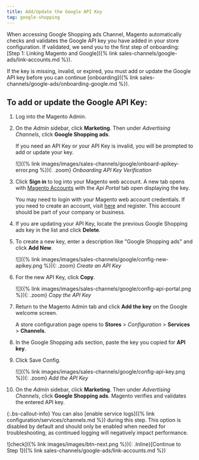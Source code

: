 ```yaml
---
title: Add/Update the Google API Key
tag: google-shopping
---
```



When accessing Google Shopping ads Channel, Magento automatically checks and validates the Google API key you have added in your store configuration. If validated, we send you to the first step of onboarding: [Step 1: Linking Magento and Google]({% link sales-channels/google-ads/link-accounts.md %}).

If the key is missing, invalid, or expired, you must add or update the Google API key before you can continue [onboarding]({% link sales-channels/google-ads/onboarding-google.md %}).

## To add or update the Google API Key:

1. Log into the Magento Admin.

1. On the _Admin_ sidebar, click **Marketing**. Then under _Advertising Channels_, click **Google Shopping ads**.

    If you need an API Key or your API Key is invalid, you will be prompted to add or update your key.

    ![]({% link images/images/sales-channels/google/onboard-apikey-error.png %}){: .zoom}
    _Onboarding API Key Verification_

1. Click **Sign in** to log into your Magento web account. A new tab opens with [Magento Accounts][1] with the _Api Portal_ tab open displaying the key.

    You may need to login with your Magento web account credentials. If you need to create an account, visit [here][1] and register. This account should be part of your company or business.

1. If you are updating your API Key, locate the previous Google Shopping ads key in the list and click **Delete**.

1. To create a new key, enter a description like "Google Shopping ads" and click **Add New**.

    ![]({% link images/images/sales-channels/google/config-new-apikey.png %}){: .zoom}
    _Create an API Key_

1. For the new API Key, click **Copy**.

    ![]({% link images/images/sales-channels/google/config-api-portal.png %}){: .zoom}
    _Copy the API Key_

1. Return to the Magento Admin tab and click **Add the key** on the Google welcome screen.

    A store configuration page opens to **Stores** > _Configuration_ > **Services** > **Channels**.

1. In the Google Shopping ads section, paste the key you copied for **API key**.

1. Click <span class="btn">Save Config</span>.

    ![]({% link images/images/sales-channels/google/config-api-key.png %}){: .zoom}
    _Add the API Key_

1. On the _Admin_ sidebar, click **Marketing**. Then under _Advertising Channels_, click **Google Shopping ads**. Magento verifies and validates the entered API key.

{:.bs-callout-info}
You can also [enable service logs]({% link configuration/services/channels.md %}) during this step. This option is disabled by default and should only be enabled when needed for troubleshooting, as continued logging will negatively impact performance.

![check]({% link images/images/btn-next.png %}){: .Inline}[Continue to Step 1]({% link sales-channels/google-ads/link-accounts.md %})

[1]: https://account.magento.com/customer/account/login
